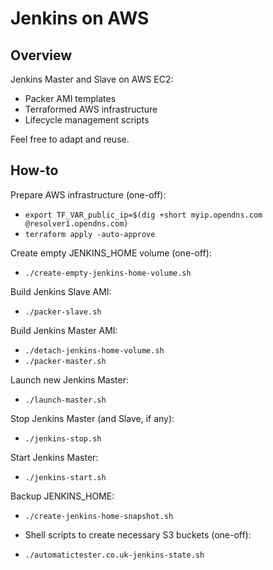 # Jenkins on AWS

## Overview

Jenkins Master and Slave on AWS EC2:
- Packer AMI templates
- Terraformed AWS infrastructure
- Lifecycle management scripts

Feel free to adapt and reuse.

## How-to

Prepare AWS infrastructure (one-off):
- `export TF_VAR_public_ip=$(dig +short myip.opendns.com @resolver1.opendns.com)`
- `terraform apply -auto-approve`

Create empty JENKINS_HOME volume (one-off):
- `./create-empty-jenkins-home-volume.sh`

Build Jenkins Slave AMI:
- `./packer-slave.sh`

Build Jenkins Master AMI:
- `./detach-jenkins-home-volume.sh`
- `./packer-master.sh`

Launch new Jenkins Master:
- `./launch-master.sh`

Stop Jenkins Master (and Slave, if any):
- `./jenkins-stop.sh`

Start Jenkins Master:
- `./jenkins-start.sh`

Backup JENKINS_HOME:
- `./create-jenkins-home-snapshot.sh`

- Shell scripts to create necessary S3 buckets (one-off):
- `./automatictester.co.uk-jenkins-state.sh`

